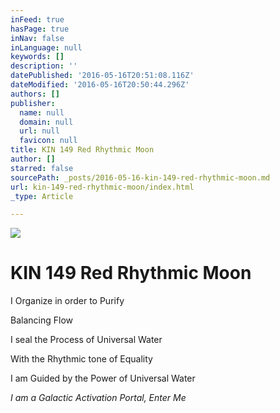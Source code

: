 ```yaml
---
inFeed: true
hasPage: true
inNav: false
inLanguage: null
keywords: []
description: ''
datePublished: '2016-05-16T20:51:08.116Z'
dateModified: '2016-05-16T20:50:44.296Z'
authors: []
publisher:
  name: null
  domain: null
  url: null
  favicon: null
title: KIN 149 Red Rhythmic Moon
author: []
starred: false
sourcePath: _posts/2016-05-16-kin-149-red-rhythmic-moon.md
url: kin-149-red-rhythmic-moon/index.html
_type: Article

---
```

![](https://the-grid-user-content.s3-us-west-2.amazonaws.com/1a25aa82-edbb-4b5d-88e7-354e0001444e.png)

# KIN 149 Red Rhythmic Moon

I Organize in order to Purify

Balancing Flow

I seal the Process of Universal Water

With the Rhythmic tone of Equality

I am Guided by the Power of Universal Water

_I am a Galactic Activation Portal, Enter Me_